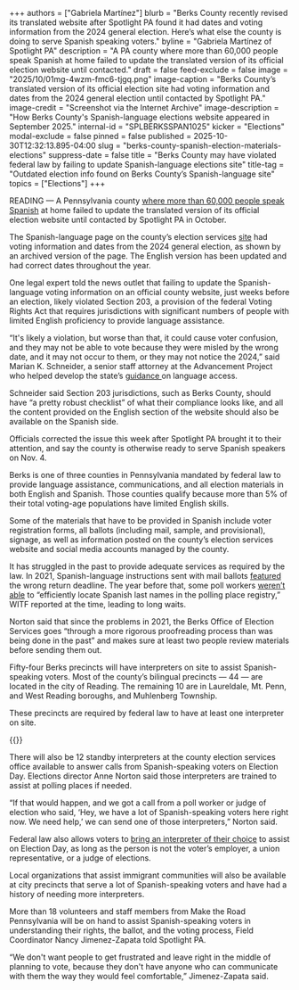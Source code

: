 +++
authors = ["Gabriela Martínez"]
blurb = "Berks County recently revised its translated website after Spotlight PA found it had dates and voting information from the 2024 general election. Here’s what else the county is doing to serve Spanish speaking voters."
byline = "Gabriela Martínez of Spotlight PA"
description = "A PA county where more than 60,000 people speak Spanish at home failed to update the translated version of its official election website until contacted."
draft = false
feed-exclude = false
image = "2025/10/01mg-4wzm-fmc6-tjgq.png"
image-caption = "Berks County’s translated version of its official election site had voting information and dates from the 2024 general election until contacted by Spotlight PA."
image-credit = "Screenshot via the Internet Archive"
image-description = "How Berks County's Spanish-language elections website appeared in September 2025."
internal-id = "SPLBERKSSPAN1025"
kicker = "Elections"
modal-exclude = false
pinned = false
published = 2025-10-30T12:32:13.895-04:00
slug = "berks-county-spanish-election-materials-elections"
suppress-date = false
title = "Berks County may have violated federal law by failing to update Spanish-language elections site"
title-tag = "Outdated election info found on Berks County’s Spanish-language site"
topics = ["Elections"]
+++

READING — A Pennsylvania county <a href="https://www.berkspa.gov/getmedia/541a9b55-1381-4040-9699-1517f17f4651/3-County_Lang_Data-2021_5-yr_ACS-Readable.pdf">where more than 60,000 people speak Spanish</a> at home failed to update the translated version of its official election website until contacted by Spotlight PA in October.

The Spanish-language page on the county’s election services <a href="https://web.archive.org/web/20250906050301/https://www.berkspa.gov/departments/election-services/hogar-espanol">site</a> had voting information and dates from the 2024 general election, as shown by an archived version of the page. The English version has been updated and had correct dates throughout the year.

One legal expert told the news outlet that failing to update the Spanish-language voting information on an official county website, just weeks before an election, likely violated Section 203, a provision of the federal Voting Rights Act that requires jurisdictions with significant numbers of people with limited English proficiency to provide language assistance.

“It&#39;s likely a violation, but worse than that, it could cause voter confusion, and they may not be able to vote because they were misled by the wrong date, and it may not occur to them, or they may not notice the 2024,” said Marian K. Schneider, a senior staff attorney at the Advancement Project who helped develop the state’s <a href="https://www.pa.gov/content/dam/copapwp-pagov/en/vote/voter-support/2023-01-11-Language-Access-Guidance-v1_0.pdf">guidance </a>on language access.

Schneider said Section 203 jurisdictions, such as Berks County, should have “a pretty robust checklist” of what their compliance looks like, and all the content provided on the English section of the website should also be available on the Spanish side.

Officials corrected the issue this week after Spotlight PA brought it to their attention, and say the county is otherwise ready to serve Spanish speakers on Nov. 4.

Berks is one of three counties in Pennsylvania mandated by federal law to provide language assistance, communications, and all election materials in both English and Spanish. Those counties qualify because more than 5% of their total voting-age populations have limited English skills.

Some of the materials that have to be provided in Spanish include voter registration forms, all ballots (including mail, sample, and provisional), signage, as well as information posted on the county’s election services website and social media accounts managed by the county.

It has struggled in the past to provide adequate services as required by the law. In 2021, Spanish-language instructions sent with mail ballots <a href="https://whyy.org/articles/berks-county-aims-to-correct-inaccurate-spanish-language-voting-information-sent-to-voters/">featured</a> the wrong return deadline. The year before that, some poll workers <a href="https://www.witf.org/2020/11/10/election-day-mishap-in-berks-county-highlights-need-for-culturally-competent-poll-workers/">weren’t able</a> to “efficiently locate Spanish last names in the polling place registry,” WITF reported at the time, leading to long waits.

Norton said that since the problems in 2021, the Berks Office of Election Services goes “through a more rigorous proofreading process than was being done in the past” and makes sure at least two people review materials before sending them out.

Fifty-four Berks precincts will have interpreters on site to assist Spanish-speaking voters. Most of the county’s bilingual precincts — 44 — are located in the city of Reading. The remaining 10 are in Laureldale, Mt. Penn, and West Reading boroughs, and Muhlenberg Township.

These precincts are required by federal law to have at least one interpreter on site.

{{<picture src="2025/10/01mg-7gh9-dda6-m8vz.jpeg" description="A listing of precincts required to have an interpreter on site." caption="These 44 precincts are required to have an interpreter on site." credit="Berks County Office of Elections">}}

There will also be 12 standby interpreters at the county election services office available to answer calls from Spanish-speaking voters on Election Day. Elections director Anne Norton said those interpreters are trained to assist at polling places if needed.

“If that would happen, and we got a call from a poll worker or judge of election who said, ‘Hey, we have a lot of Spanish-speaking voters here right now. We need help,’ we can send one of those interpreters,” Norton said.

Federal law also allows voters to <a href="https://www.pa.gov/agencies/vote/voter-support/language-support#:~:text=You%20do%20not%20need%20to,refer%20to%20our%20latest%20guidance.">bring an interpreter of their choice</a> to assist on Election Day, as long as the person is not the voter’s employer, a union representative, or a judge of elections.

Local organizations that assist immigrant communities will also be available at city precincts that serve a lot of Spanish-speaking voters and have had a history of needing more interpreters.

More than 18 volunteers and staff members from Make the Road Pennsylvania will be on hand to assist Spanish-speaking voters in understanding their rights, the ballot, and the voting process, Field Coordinator Nancy Jimenez-Zapata told Spotlight PA.

“We don&#39;t want people to get frustrated and leave right in the middle of planning to vote, because they don&#39;t have anyone who can communicate with them the way they would feel comfortable,” Jimenez-Zapata said.

